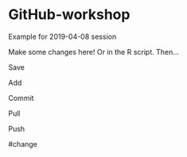 # GitHub-workshop

Example for 2019-04-08 session

Make some changes here! Or in the R script. Then...

Save

Add

Commit

Pull

Push

#change
